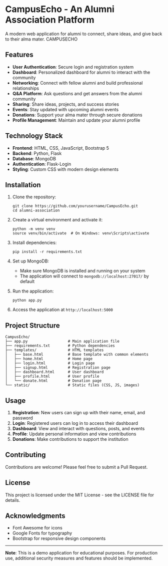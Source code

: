 # CampusEcho - An Alumni Association Platform

A modern web application for alumni to connect, share ideas, and give back to their alma mater.
CAMPUSECHO

## Features

- **User Authentication**: Secure login and registration system
- **Dashboard**: Personalized dashboard for alumni to interact with the community
- **Networking**: Connect with fellow alumni and build professional relationships
- **Q&A Platform**: Ask questions and get answers from the alumni community
- **Sharing**: Share ideas, projects, and success stories
- **Events**: Stay updated with upcoming alumni events
- **Donations**: Support your alma mater through secure donations
- **Profile Management**: Maintain and update your alumni profile

## Technology Stack

- **Frontend**: HTML, CSS, JavaScript, Bootstrap 5
- **Backend**: Python, Flask
- **Database**: MongoDB
- **Authentication**: Flask-Login
- **Styling**: Custom CSS with modern design elements

## Installation

1. Clone the repository:
   ```
   git clone https://github.com/yourusername/CampusEcho.git
   cd alumni-association
   ```

2. Create a virtual environment and activate it:
   ```
   python -m venv venv
   source venv/bin/activate  # On Windows: venv\Scripts\activate
   ```

3. Install dependencies:
   ```
   pip install -r requirements.txt
   ```

4. Set up MongoDB:
   - Make sure MongoDB is installed and running on your system
   - The application will connect to `mongodb://localhost:27017/` by default

5. Run the application:
   ```
   python app.py
   ```

6. Access the application at `http://localhost:5000`

## Project Structure

```
CampusEcho/
├── app.py                  # Main application file
├── requirements.txt        # Python dependencies
├── templates/              # HTML templates
│   ├── base.html           # Base template with common elements
│   ├── home.html           # Home page
│   ├── login.html          # Login page
│   ├── signup.html         # Registration page
│   ├── dashboard.html      # User dashboard
│   ├── profile.html        # User profile
│   └── donate.html         # Donation page
└── static/                 # Static files (CSS, JS, images)
```

## Usage

1. **Registration**: New users can sign up with their name, email, and password
2. **Login**: Registered users can log in to access their dashboard
3. **Dashboard**: View and interact with questions, posts, and events
4. **Profile**: Update personal information and view contributions
5. **Donations**: Make contributions to support the institution

## Contributing

Contributions are welcome! Please feel free to submit a Pull Request.

## License

This project is licensed under the MIT License - see the LICENSE file for details.

## Acknowledgments

- Font Awesome for icons
- Google Fonts for typography
- Bootstrap for responsive design components

---

**Note**: This is a demo application for educational purposes. For production use, additional security measures and features should be implemented. 
